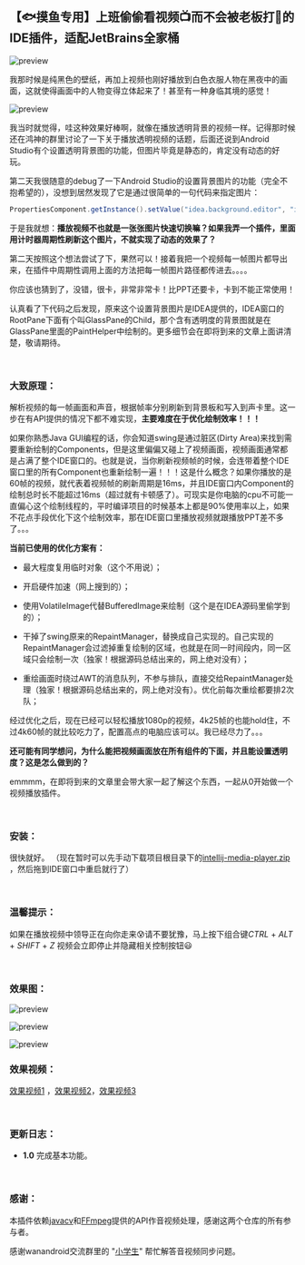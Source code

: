 ## 【🐟摸鱼专用】上班偷偷看视频📺而不会被老板打🔨的IDE插件，适配JetBrains全家桶

![preview](https://github.com/wuyr/intellij-media-player/raw/main/previews/1.jpg)

我那时候是纯黑色的壁纸，再加上视频也刚好播放到白色衣服人物在黑夜中的画面，这就使得画面中的人物变得立体起来了！甚至有一种身临其境的感觉！

![preview](https://github.com/wuyr/intellij-media-player/raw/main/previews/2.jpg)

我当时就觉得，哇这种效果好棒啊，就像在播放透明背景的视频一样。记得那时候还在鸿神的群里讨论了一下关于播放透明视频的话题，后面还说到Android Studio有个设置透明背景图的功能，但图片毕竟是静态的，肯定没有动态的好玩。

第二天我很随意的debug了一下Android Studio的设置背景图片的功能（完全不抱希望的），没想到居然发现了它是通过很简单的一句代码来指定图片：

```java
PropertiesComponent.getInstance().setValue("idea.background.editor", "image path")
```

于是我就想：**播放视频不也就是一张张图片快速切换嘛？如果我弄一个插件，里面用计时器周期性刷新这个图片，不就实现了动态的效果了？**

第二天按照这个想法尝试了下，果然可以！接着我把一个视频每一帧图片都导出来，在插件中周期性调用上面的方法把每一帧图片路径都传进去。。。。

你应该也猜到了，没错，很卡，非常非常卡！比PPT还要卡，卡到不能正常使用！

认真看了下代码之后发现，原来这个设置背景图片是IDEA提供的，IDEA窗口的RootPane下面有个叫GlassPane的Child，那个含有透明度的背景图就是在GlassPane里面的PaintHelper中绘制的。更多细节会在即将到来的文章上面讲清楚，敬请期待。


<br/>

### 大致原理：
解析视频的每一帧画面和声音，根据帧率分别刷新到背景板和写入到声卡里。这一步在有API提供的情况下都不难实现，**主要难度在于优化绘制效率！！！**

如果你熟悉Java GUI编程的话，你会知道swing是通过脏区(Dirty Area)来找到需要重新绘制的Components，但是这里偏偏又碰上了视频画面，视频画面通常都是占满了整个IDE窗口的。也就是说，当你刷新视频帧的时候，会连带着整个IDE窗口里的所有Component也重新绘制一遍！！！这是什么概念？如果你播放的是60帧的视频，就代表着视频帧的刷新周期是16ms，并且IDE窗口内Component的绘制总时长不能超过16ms（超过就有卡顿感了）。可现实是你电脑的cpu不可能一直偏心这个绘制线程的，平时编译项目的时候基本上都是90%使用率以上，如果不花点手段优化下这个绘制效率，那在IDE窗口里播放视频就跟播放PPT差不多了。。。

**当前已使用的优化方案有：**
- 最大程度复用临时对象（这个不用说）；

- 开启硬件加速（网上搜到的）；

- 使用VolatileImage代替BufferedImage来绘制（这个是在IDEA源码里偷学到的）；

- 干掉了swing原来的RepaintManager，替换成自己实现的。自己实现的RepaintManager会过滤掉重复绘制的区域，也就是在同一时间段内，同一区域只会绘制一次（独家！根据源码总结出来的，网上绝对没有）；

- 重绘画面时绕过AWT的消息队列，不参与排队，直接交给RepaintManager处理（独家！根据源码总结出来的，网上绝对没有）。优化前每次重绘都要排2次队；


经过优化之后，现在已经可以轻松播放1080p的视频，4k25帧的也能hold住，不过4k60帧的就比较吃力了，配置高点的电脑应该可以。我已经尽力了。。。

**还可能有同学想问，为什么能把视频画面放在所有组件的下面，并且能设置透明度？这是怎么做到的？**

emmmm，在即将到来的文章里会带大家一起了解这个东西，一起从0开始做一个视频播放插件。

<br/>

### 安装：

很快就好。 （现在暂时可以先手动下载项目根目录下的[intellij-media-player.zip](https://github.com/wuyr/intellij-media-player/blob/main/intellij-media-player.zip) ，然后拖到IDE窗口中重启就行了）

<br/>

### 温馨提示： 

如果在播放视频中领导正在向你走来😰请不要犹豫，马上按下组合键*CTRL* + *ALT* + *SHIFT* + *Z* 视频会立即停止并隐藏相关控制按钮😃

<br/>

### 效果图：

![preview](https://github.com/wuyr/intellij-media-player/raw/main/previews/1.gif)

![preview](https://github.com/wuyr/intellij-media-player/raw/main/previews/2.gif)

![preview](https://github.com/wuyr/intellij-media-player/raw/main/previews/3.gif)

### 效果视频：

[效果视频1](https://github.com/wuyr/intellij-media-player/raw/main/previews/1.mp4) ，[效果视频2](https://github.com/wuyr/intellij-media-player/raw/main/previews/2.mp4)，[效果视频3](https://github.com/wuyr/intellij-media-player/raw/main/previews/3.mp4)

<br/>

### 更新日志：

- **1.0** 完成基本功能。

<br/>

### 感谢：

本插件依赖[javacv](https://github.com/bytedeco/javacv)和[FFmpeg](https://github.com/FFmpeg/FFmpeg)提供的API作音视频处理，感谢这两个仓库的所有参与者。

感谢wanandroid交流群里的 "[小学生](https://github.com/yuxitong)" 帮忙解答音视频同步问题。
